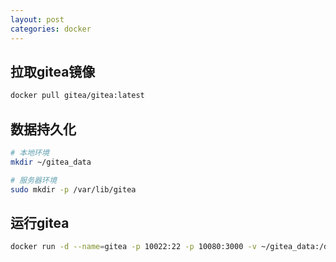 ```yaml
---
layout: post
categories: docker
---
```

## 拉取gitea镜像

```bash
docker pull gitea/gitea:latest
```

## 数据持久化

```bash
# 本地环境
mkdir ~/gitea_data

# 服务器环境
sudo mkdir -p /var/lib/gitea
```

## 运行gitea

```bash
docker run -d --name=gitea -p 10022:22 -p 10080:3000 -v ~/gitea_data:/data gitea/gitea:latest
```
